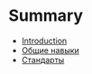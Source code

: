 # Summary

* [Introduction](README.md)
* [Общие навыки](obschie-naviki.md)
* [Стандарты](standarti.md)

